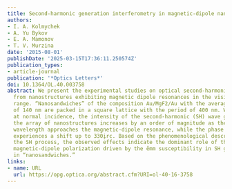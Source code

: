 ```yaml
---
title: Second-harmonic generation interferometry in magnetic-dipole nanostructures
authors:
- I. A. Kolmychek
- A. Yu Bykov
- E. A. Mamonov
- T. V. Murzina
date: '2015-08-01'
publishDate: '2025-03-15T17:36:11.250574Z'
publication_types:
- article-journal
publication: '*Optics Letters*'
doi: 10.1364/OL.40.003758
abstract: We present the experimental studies on optical second-harmonic generation
  from nanostructures exhibiting magnetic dipole resonances in the visible spectral
  range. “Nanosandwiches” of the composition Au/MgF2/Au with the average disk diameter
  of 140 nm are packed in a square lattice with the period of 400 nm. We show that
  at normal incidence, the intensity of the second-harmonic (SH) wave generated by
  the array of nanostructures increases by an order of magnitude as the excitation
  wavelength approaches the magnetic-dipole resonance, while the phase of the SH wave
  experiences a shift up to 330i̧rc. Based on the phenomenological description of
  the SH process, the observed effects indicate the dominant role of the nonlinear
  magnetic-dipole polarization driven by the ̂emm susceptibility in SH generation
  in “nanosandwiches.”
links:
- name: URL
  url: https://opg.optica.org/abstract.cfm?URI=ol-40-16-3758
---
```

